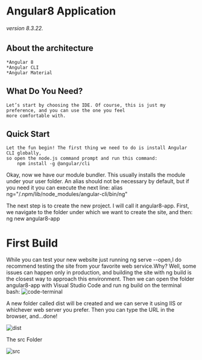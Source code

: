 
# Angular8 Application
###### version 8.3.22.

## About the architecture
	*Angular 8
	*Angular CLI
	*Angular Material
	
## What Do You Need?
	Let’s start by choosing the IDE. Of course, this is just my preference, and you can use the one you feel 
	more comfortable with. 
	
## Quick Start
	Let the fun begin! The first thing we need to do is install Angular CLI globally, 
	so open the node.js command prompt and run this command:
		npm install -g @angular/cli
	

Okay, now we have our module bundler. This usually installs the module under your user folder. 
An alias should not be necessary by default, but if you need it you can execute the next line:
	alias ng="<UserFolder>/.npm/lib/node_modules/angular-cli/bin/ng"

The next step is to create the new project. I will call it angular8-app. 
First, we navigate to the folder under which we want to create the site, and then:
	ng new angular8-app  
	
# First Build

While you can test your new website just running ng serve --open,I do recommend testing 
the site from your favorite web service.Why? Well, some issues can happen only in production, 
and building the site with ng build is the closest way to approach this environment. 
Then we can open the folder angular8-app with Visual Studio Code and run ng build on the terminal bash:
![code-terminal](https://user-images.githubusercontent.com/59535094/73367579-ee34de00-42d9-11ea-91db-684ca56cc292.png)

A new folder called dist will be created and we can serve it using IIS or whichever web server you prefer.
Then you can type the URL in the browser, and…done!

![dist](https://user-images.githubusercontent.com/59535094/73369632-1c67ed00-42dd-11ea-93cd-4ed658667058.png)

The src Folder
 
 ![src](https://user-images.githubusercontent.com/59535094/73369817-6d77e100-42dd-11ea-8b50-79732599c73a.png)



	
